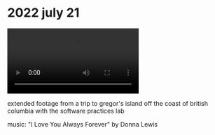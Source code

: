 # 2022 july 21

<video controls>
    <source src="../vid/22-07-21_144.mp4" type="video/mp4">
</video>

extended footage from a trip to gregor's island off the coast of british columbia with the software practices lab

music: "I Love You Always Forever" by Donna Lewis

